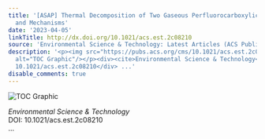 ```yaml
---
title: '[ASAP] Thermal Decomposition of Two Gaseous Perfluorocarboxylic Acids: Products
  and Mechanisms'
date: '2023-04-05'
linkTitle: http://dx.doi.org/10.1021/acs.est.2c08210
source: 'Environmental Science & Technology: Latest Articles (ACS Publications)'
description: '<p><img src="https://pubs.acs.org/cms/10.1021/acs.est.2c08210/asset/images/medium/es2c08210_0006.gif"
  alt="TOC Graphic"/></p><div><cite>Environmental Science & Technology</cite></div><div>DOI:
  10.1021/acs.est.2c08210</div> ...'
disable_comments: true
---
```

<p><img src="https://pubs.acs.org/cms/10.1021/acs.est.2c08210/asset/images/medium/es2c08210_0006.gif" alt="TOC Graphic"/></p><div><cite>Environmental Science & Technology</cite></div><div>DOI: 10.1021/acs.est.2c08210</div> ...